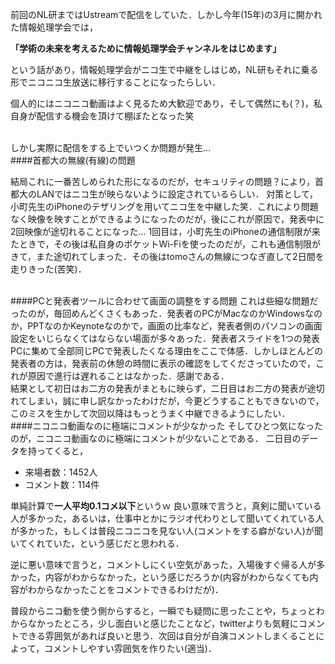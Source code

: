前回のNL研まではUstreamで配信をしていた．しかし今年(15年)の3月に開かれた情報処理学会では，

**「学術の未来を考えるために情報処理学会チャンネルをはじめます」**

という話があり，情報処理学会がニコ生で中継をしはじめ，NL研もそれに乗る形でニコニコ生放送に移行することになったらしい．


個人的にはニコニコ動画はよく見るため大歓迎であり，そして偶然にも(？)，私自身が配信する機会を頂けて棚ぼたとなった笑

<br>
しかし実際に配信をする上でいつくか問題が発生...

<br>
####首都大の無線(有線)の問題

結局これに一番苦しめられた形になるのだが，セキュリティの問題？により，首都大のLANではニコ生が映らないように設定されているらしい．
対策として，小町先生のiPhoneのテザリングを用いてニコ生を中継した笑．これにより問題なく映像を映すことができるようになったのだが，後にこれが原因で，発表中に2回映像が途切れることになった...
1回目は，小町先生のiPhoneの通信制限が来たときで，その後は私自身のポケットWi-Fiを使ったのだが，これも通信制限がきて，また途切れてしまった．その後はtomoさんの無線につなぎ直して2日間を走りきった(苦笑)．

<br>
####PCと発表者ツールに合わせて画面の調整をする問題
これは些細な問題だったのが，毎回めんどくさくもあった．発表者のPCがMacなのかWindowsなのか，PPTなのかKeynoteなのかで，画面の比率など，発表者側のパソコンの画面設定をいじらなくてはならない場面が多々あった．発表者スライドを1つの発表PCに集めて全部同じPCで発表したくなる理由をここで体感．しかしほとんどの発表者の方は，発表前の休憩の時間に表示の確認をしてくださっていたので，これが原因で進行は遅れることはなかった．感謝である．

<br>
結果として初日はお二方の発表がまともに映らず，二日目はお二方の発表が途切れてしまい，誠に申し訳なかったわけだが，今更どうすることもできないので，このミスを生かして次回以降はもっとうまく中継できるようにしたい．


<br>
####ニコニコ動画なのに極端にコメントが少なかった
そしてひとつ気になったのが，ニコニコ動画なのに極端にコメントが少ないことである．
二日目のデータを持ってくると，

- 来場者数：1452人
- コメント数：114件

単純計算で**一人平均0.1コメ以下**というｗ
良い意味で言うと，真剣に聞いている人が多かった，あるいは，仕事中とかにラジオ代わりとして聞いてくれている人が多かった，もしくは普段ニコニコを見ない人(コメントをする癖がない人)が聞いてくれていた，という感じだと思われる．

逆に悪い意味で言うと，コメントしにくい空気があった，入場後すぐ帰る人が多かった，内容がわからなかった，という感じだろうか(内容がわからなくても内容がわからなかったことをコメントできるわけだが)．

普段からニコ動を使う側からすると，一瞬でも疑問に思ったことや，ちょっとわからなかったところ，少し面白いと感じたことなど，twitterよりも気軽にコメントできる雰囲気があれば良いと思う．次回は自分が自演コメントしまくることによって，コメントしやすい雰囲気を作りたい(適当)．